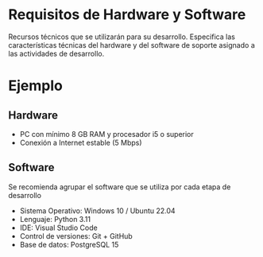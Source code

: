 # Requisitos de Hardware y Software
Recursos técnicos que se utilizarán para su desarrollo. Especifica las características técnicas del hardware y del software de soporte asignado a las actividades de desarrollo.

# Ejemplo
## Hardware
- PC con mínimo 8 GB RAM y procesador i5 o superior
- Conexión a Internet estable (5 Mbps)

## Software
Se recomienda agrupar el software que se utiliza por cada etapa de desarrollo
- Sistema Operativo: Windows 10 / Ubuntu 22.04
- Lenguaje: Python 3.11
- IDE: Visual Studio Code
- Control de versiones: Git + GitHub
- Base de datos: PostgreSQL 15
